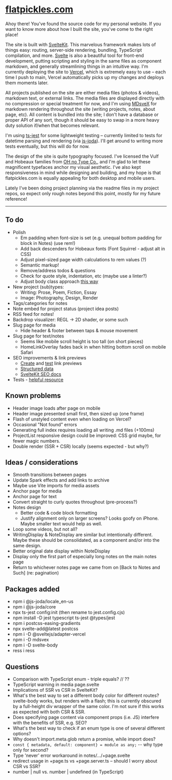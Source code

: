 # [flatpickles.com](https://flatpickles.com)

Ahoy there! You've found the source code for my personal website. If you want to know more about how I built the site, you've come to the right place!

The site is built with [SvelteKit](https://kit.svelte.dev/). This marvelous framework makes lots of things easy: routing, server-side rendering, bundling, TypeScript compilation, and more. [Svelte](https://svelte.dev/) is also a beautiful tool for front-end development, putting scripting and styling in the same files as component markdown, and generally streamlining things in an intuitive way. I'm currently deploying the site to [Vercel](https://vercel.com/), which is extremely easy to use – each time I push to main, Vercel automatically picks up my changes and deploys them moments later.

All projects published on the site are either media files (photos & videos), markdown text, or external links. The media files are displayed directly with no compression or special treatment for now, and I'm using [MDsveX](https://mdsvex.com/) for markdown rendering throughout the site (writing projects, notes, about page, etc). All content is bundled into the site; I don't have a database or proper API of any sort, though it should be easy to swap in a more heavy duty solution if/when that becomes relevant.

I'm using [ts-jest](https://huafu.github.io/ts-jest/) for some lightweight testing – currently limited to tests for datetime parsing and rendering (via [js-joda](https://js-joda.github.io/js-joda/)). I'll get around to writing more tests eventually, but this will do for now.

The design of the site is quite typography focused. I've licensed the Vulf and Hobeaux families from [OH no Type Co.](https://ohnotype.co/), and I'm glad to let these magnificent typefaces anchor my visual aesthetic. I've also kept responsiveness in mind while designing and building, and my hope is that flatpickles.com is equally appealing for both desktop and mobile users. 

Lately I've been doing project planning via the readme files in my project repos, so expect only rough notes beyond this point, mostly for my future reference!

-------

## To do
* Polish
    * Em padding when font-size is set (e.g. unequal bottom padding for block in Notes) (use rem!)
    * Add back descenders for Hobeaux fonts (Font Squirrel - adjust alt in CSS)
    * Adjust pixel-sized page width calculations to rem values (?)
    * Semantic markup!
    * Remove/address todos & questions
    * Check for quote style, indentation, etc (maybe use a linter?)
    * Adjust body class approach [this way](https://github.com/sveltejs/svelte/issues/3105#issuecomment-1373889014)
* New project (sub)types:
    * Writing: Prose, Poem, Fiction, Essay
    * Image: Photography, Design, Render
* Tags/categories for notes
* Note embed for project status (project idea posts)
* RSS feed for notes!
* Backdrop visualizer: REGL -> 2D shader, or some such
* Slug page for media
    * Hide header & footer between taps & mouse movement
* Slug page for text/notes
    * Seems like mobile scroll height is too tall (on short pieces)
    * HomeLinkOverlay fades back in when hitting bottom scroll on mobile Safari
* SEO improvements & link previews
    * [Create](https://dev.to/domagojvidovic/how-to-create-beautiful-link-previews-for-every-platform-1nka) and [test](https://socialsharepreview.com/) link previews
    * [Structured data](https://developers.google.com/search/docs/appearance/structured-data/intro-structured-data#structured-data)
    * [SvelteKit SEO docs](https://kit.svelte.dev/docs/seo)
* Tests - [helpful resource](https://el3um4s.medium.com/how-to-test-sveltekit-app-with-jest-848afa8edbc7)

## Known problems
* Header image loads after page on mobile
* Header image presented small first, then sized up (one frame)
* Flash of unstyled content even when loading on Vercel?
* Occasional "Not found" errors
* Generating full index requires loading all writing .md files (+100ms)
* ProjectList responsive design could be improved: CSS grid maybe, for fewer magic numbers.
* Double render (SSR + CSR) locally (seems expected - but why?)

## Ideas / considerations
* Smooth transitions between pages
* Update Spark effects and add links to archive
* Maybe use Vite imports for media assets
* Anchor page for media
* Anchor page for text
* Convert straight to curly quotes throughout (pre-process?)
* Notes design
    * Better code & code block formatting
    * Justify alignment only on larger screens? Looks goofy on iPhone. Maybe smaller text would help as well.
* Loop some videos, but not all?
* WritingDisplay & NoteDisplay are similar but intentionally different. Maybe these should be consolidated, as a component and/or into the same design.
* Better original date display within NoteDisplay
* Display only the first part of especially long notes on the main notes page
* Return to whichever notes page we came from on [Back to Notes and Such] (re: pagination)

## Packages added
* npm i @js-joda/locale_en-us
* npm i @js-joda/core
* npx ts-jest config:init (then rename to jest.config.cjs)
* npm install -D jest typescript ts-jest @types/jest
* npm i postcss-easing-gradients
* npx svelte-add@latest postcss
* npm i -D @sveltejs/adapter-vercel
* npm i -D mdsvex
* npm i -D svelte-body 
* ress i ress

## Questions
* Comparison with TypeScript enum - triple equals? // ??
* TypeScript warning in media page.svelte
* Implications of SSR vs CSR in SvelteKit?
* What's the best way to set a different body color for different routes? svelte-body works, but renders with a flash; this is currently obscured by a full-height div wrapper of the same color. I'm not sure if this works as expected with both CSR & SSR.
* Does specifying page content via component props (i.e. JS) interfere with the benefits of SSR, e.g. SEO?
* What's the best way to check if an enum type is one of several different options?
* Why doesn't import.meta.glob return a promise, while import does?
* `const { metadata, default: component} = module as any;` -- why type only for second?
* Type 'never' error workaround in notes/.../+page.svelte
* redirect usage in +page.ts vs +page.server.ts – should I worry about CSR vs SSR?
* number | null vs. number | undefined (in TypeScript)